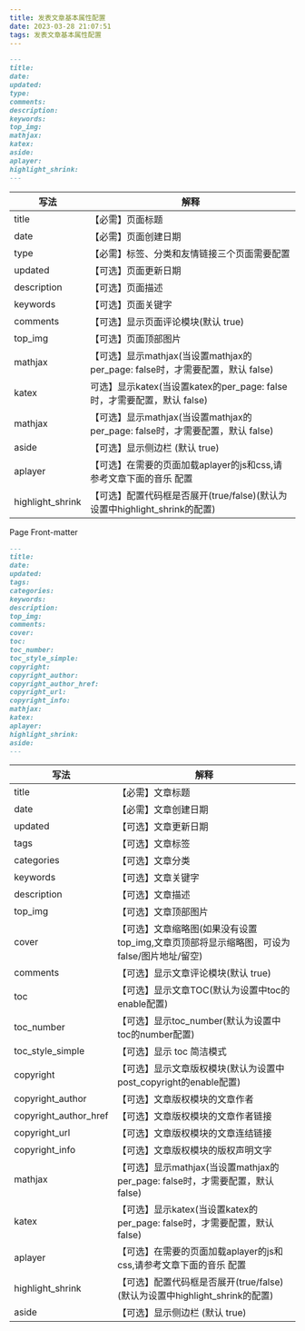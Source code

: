 ```yaml
---
title: 发表文章基本属性配置
date: 2023-03-28 21:07:51
tags: 发表文章基本属性配置
---
```

```markdown
---
title:
date:
updated:
type:
comments:
description:
keywords:
top_img:
mathjax:
katex:
aside:
aplayer:
highlight_shrink:
---
```

|  写法   | 解释  |
|  ----  | ----  |
| title  | 【必需】页面标题 |
| date  | 【必需】页面创建日期 |
| type  | 【必需】标签、分类和友情链接三个页面需要配置 |
| updated  | 【可选】页面更新日期 |
| description  | 【可选】页面描述 |
| keywords  | 【可选】页面关键字 |
| comments  | 【可选】显示页面评论模块(默认 true) |
| top_img  | 【可选】页面顶部图片 |
| mathjax  | 【可选】显示mathjax(当设置mathjax的per_page: false时，才需要配置，默认 false) |
| katex  | 可选】显示katex(当设置katex的per_page: false时，才需要配置，默认 false) |
| mathjax  | 【可选】显示mathjax(当设置mathjax的per_page: false时，才需要配置，默认 false) |
| aside  | 【可选】显示侧边栏 (默认 true) |
| aplayer  | 【可选】在需要的页面加载aplayer的js和css,请参考文章下面的音乐 配置 |
| highlight_shrink  | 【可选】配置代码框是否展开(true/false)(默认为设置中highlight_shrink的配置) |


Page Front-matter

```markdown
---
title:
date:
updated:
tags:
categories:
keywords:
description:
top_img:
comments:
cover:
toc:
toc_number:
toc_style_simple:
copyright:
copyright_author:
copyright_author_href:
copyright_url:
copyright_info:
mathjax:
katex:
aplayer:
highlight_shrink:
aside:
---
```

| 写法                  | 解释                                                         |
| --------------------- | ------------------------------------------------------------ |
| title                 | 【必需】文章标题                                             |
| date                  | 【必需】文章创建日期                                         |
| updated               | 【可选】文章更新日期                                         |
| tags                  | 【可选】文章标签                                             |
| categories            | 【可选】文章分类                                             |
| keywords              | 【可选】文章关键字                                           |
| description           | 【可选】文章描述                                             |
| top_img               | 【可选】文章顶部图片                                         |
| cover                 | 【可选】文章缩略图(如果没有设置top_img,文章页顶部将显示缩略图，可设为false/图片地址/留空) |
| comments              | 【可选】显示文章评论模块(默认 true)                          |
| toc                   | 【可选】显示文章TOC(默认为设置中toc的enable配置)             |
| toc_number            | 【可选】显示toc_number(默认为设置中toc的number配置)          |
| toc_style_simple      | 【可选】显示 toc 简洁模式                                    |
| copyright             | 【可选】显示文章版权模块(默认为设置中post_copyright的enable配置) |
| copyright_author      | 【可选】文章版权模块的文章作者                               |
| copyright_author_href | 【可选】文章版权模块的文章作者链接                           |
| copyright_url         | 【可选】文章版权模块的文章连结链接                           |
| copyright_info        | 【可选】文章版权模块的版权声明文字                           |
| mathjax               | 【可选】显示mathjax(当设置mathjax的per_page: false时，才需要配置，默认 false) |
| katex                 | 【可选】显示katex(当设置katex的per_page: false时，才需要配置，默认 false) |
| aplayer               | 【可选】在需要的页面加载aplayer的js和css,请参考文章下面的音乐 配置 |
| highlight_shrink      | 【可选】配置代码框是否展开(true/false)(默认为设置中highlight_shrink的配置) |
| aside                 | 【可选】显示侧边栏 (默认 true)                               |







